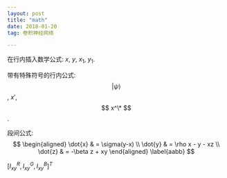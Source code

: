 ```yaml
---
layout: post
title: "math"
date: 2018-01-20 
tag: 卷积神经网络  

--- 
```


在行内插入数学公式: $x$, $y$, $x_1$, $y_1$.

带有特殊符号的行内公式:
$$|\psi\rangle$$, $x'$, $$ x^\* $$.  

段间公式:  
$$
    \begin{aligned}
    \dot{x} & = \sigma(y-x) \\
    \dot{y} & = \rho x - y - xz \\
    \dot{z} & = -\beta z + xy
    \end{aligned}
    \label{aabb}
$$

$\left[ I^{R}_{xy},I^{G}_{xy},I^{B}_{xy}\right]^{T}$
